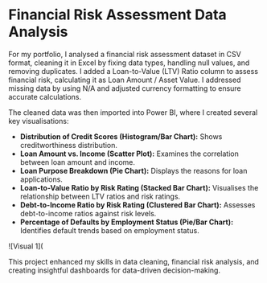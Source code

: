 # Financial Risk Assessment Data Analysis

For my portfolio, I analysed a financial risk assessment dataset in CSV format, cleaning it in Excel by fixing data types, handling null values, and removing duplicates. I added a Loan-to-Value (LTV) Ratio column to assess financial risk, calculating it as Loan Amount / Asset Value. I addressed missing data by using N/A and adjusted currency formatting to ensure accurate calculations.

The cleaned data was then imported into Power BI, where I created several key visualisations:

*   **Distribution of Credit Scores (Histogram/Bar Chart):** Shows creditworthiness distribution.
*   **Loan Amount vs. Income (Scatter Plot):** Examines the correlation between loan amount and income.
*   **Loan Purpose Breakdown (Pie Chart):** Displays the reasons for loan applications.
*   **Loan-to-Value Ratio by Risk Rating (Stacked Bar Chart):** Visualises the relationship between LTV ratios and risk ratings.
*   **Debt-to-Income Ratio by Risk Rating (Clustered Bar Chart):** Assesses debt-to-income ratios against risk levels.
*   **Percentage of Defaults by Employment Status (Pie/Bar Chart):** Identifies default trends based on employment status.

![Visual 1](

This project enhanced my skills in data cleaning, financial risk analysis, and creating insightful dashboards for data-driven decision-making.
